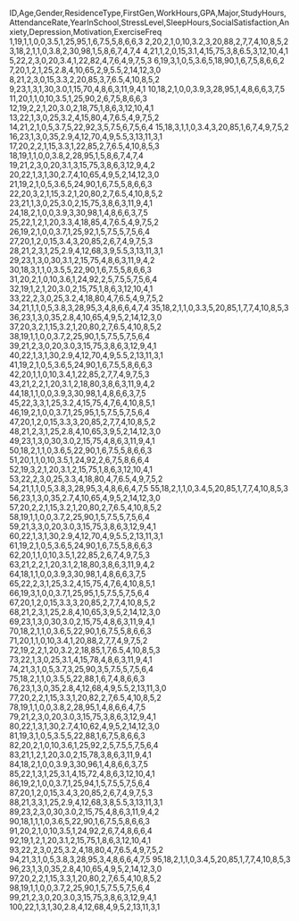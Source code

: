 ID,Age,Gender,ResidenceType,FirstGen,WorkHours,GPA,Major,StudyHours,AttendanceRate,YearInSchool,StressLevel,SleepHours,SocialSatisfaction,Anxiety,Depression,Motivation,ExerciseFreq
1,19,1,1,0,0,3.5,1,25,95,1,6,7.5,5,8,6,6,3
2,20,2,1,0,10,3.2,3,20,88,2,7,7,4,10,8,5,2
3,18,2,1,1,0,3.8,2,30,98,1,5,8,6,7,4,7,4
4,21,1,2,0,15,3.1,4,15,75,3,8,6.5,3,12,10,4,1
5,22,2,3,0,20,3.4,1,22,82,4,7,6,4,9,7,5,3
6,19,3,1,0,5,3.6,5,18,90,1,6,7,5,8,6,6,2
7,20,1,2,1,25,2.8,4,10,65,2,9,5.5,2,14,12,3,0
8,21,2,3,0,15,3.3,2,20,85,3,7,6.5,4,10,8,5,2
9,23,1,3,1,30,3.0,1,15,70,4,8,6,3,11,9,4,1
10,18,2,1,0,0,3.9,3,28,95,1,4,8,6,6,3,7,5
11,20,1,1,0,10,3.5,1,25,90,2,6,7,5,8,6,6,3
12,19,2,2,1,20,3.0,2,18,75,1,8,6,3,12,10,4,1
13,22,1,3,0,25,3.2,4,15,80,4,7,6.5,4,9,7,5,2
14,21,2,1,0,5,3.7,5,22,92,3,5,7.5,6,7,5,6,4
15,18,3,1,1,0,3.4,3,20,85,1,6,7,4,9,7,5,2
16,23,1,3,0,35,2.9,4,12,70,4,9,5.5,3,13,11,3,1
17,20,2,2,1,15,3.3,1,22,85,2,7,6.5,4,10,8,5,3
18,19,1,1,0,0,3.8,2,28,95,1,5,8,6,7,4,7,4
19,21,2,3,0,20,3.1,3,15,75,3,8,6,3,12,9,4,2
20,22,1,3,1,30,2.7,4,10,65,4,9,5,2,14,12,3,0
21,19,2,1,0,5,3.6,5,24,90,1,6,7.5,5,8,6,6,3
22,20,3,2,1,15,3.2,1,20,80,2,7,6.5,4,10,8,5,2
23,21,1,3,0,25,3.0,2,15,75,3,8,6,3,11,9,4,1
24,18,2,1,0,0,3.9,3,30,98,1,4,8,6,6,3,7,5
25,22,1,2,1,20,3.3,4,18,85,4,7,6.5,4,9,7,5,2
26,19,2,1,0,0,3.7,1,25,92,1,5,7.5,5,7,5,6,4
27,20,1,2,0,15,3.4,3,20,85,2,6,7,4,9,7,5,3
28,21,2,3,1,25,2.9,4,12,68,3,9,5.5,3,13,11,3,1
29,23,1,3,0,30,3.1,2,15,75,4,8,6,3,11,9,4,2
30,18,3,1,1,0,3.5,5,22,90,1,6,7.5,5,8,6,6,3
31,20,2,1,0,10,3.6,1,24,92,2,5,7.5,5,7,5,6,4
32,19,1,2,1,20,3.0,2,15,75,1,8,6,3,12,10,4,1
33,22,2,3,0,25,3.2,4,18,80,4,7,6.5,4,9,7,5,2
34,21,1,1,0,5,3.8,3,28,95,3,4,8,6,6,4,7,4
35,18,2,1,1,0,3.3,5,20,85,1,7,7,4,10,8,5,3
36,23,1,3,0,35,2.8,4,10,65,4,9,5,2,14,12,3,0
37,20,3,2,1,15,3.2,1,20,80,2,7,6.5,4,10,8,5,2
38,19,1,1,0,0,3.7,2,25,90,1,5,7.5,5,7,5,6,4
39,21,2,3,0,20,3.0,3,15,75,3,8,6,3,12,9,4,1
40,22,1,3,1,30,2.9,4,12,70,4,9,5.5,2,13,11,3,1
41,19,2,1,0,5,3.6,5,24,90,1,6,7.5,5,8,6,6,3
42,20,1,1,0,10,3.4,1,22,85,2,7,7,4,9,7,5,3
43,21,2,2,1,20,3.1,2,18,80,3,8,6,3,11,9,4,2
44,18,1,1,0,0,3.9,3,30,98,1,4,8,6,6,3,7,5
45,22,3,3,1,25,3.2,4,15,75,4,7,6,4,10,8,5,1
46,19,2,1,0,0,3.7,1,25,95,1,5,7.5,5,7,5,6,4
47,20,1,2,0,15,3.3,3,20,85,2,7,7,4,10,8,5,2
48,21,2,3,1,25,2.8,4,10,65,3,9,5,2,14,12,3,0
49,23,1,3,0,30,3.0,2,15,75,4,8,6,3,11,9,4,1
50,18,2,1,1,0,3.6,5,22,90,1,6,7.5,5,8,6,6,3
51,20,1,1,0,10,3.5,1,24,92,2,6,7,5,8,6,6,4
52,19,3,2,1,20,3.1,2,15,75,1,8,6,3,12,10,4,1
53,22,2,3,0,25,3.3,4,18,80,4,7,6.5,4,9,7,5,2
54,21,1,1,0,5,3.8,3,28,95,3,4,8,6,6,4,7,5
55,18,2,1,1,0,3.4,5,20,85,1,7,7,4,10,8,5,3
56,23,1,3,0,35,2.7,4,10,65,4,9,5,2,14,12,3,0
57,20,2,2,1,15,3.2,1,20,80,2,7,6.5,4,10,8,5,2
58,19,1,1,0,0,3.7,2,25,90,1,5,7.5,5,7,5,6,4
59,21,3,3,0,20,3.0,3,15,75,3,8,6,3,12,9,4,1
60,22,1,3,1,30,2.9,4,12,70,4,9,5.5,2,13,11,3,1
61,19,2,1,0,5,3.6,5,24,90,1,6,7.5,5,8,6,6,3
62,20,1,1,0,10,3.5,1,22,85,2,6,7,4,9,7,5,3
63,21,2,2,1,20,3.1,2,18,80,3,8,6,3,11,9,4,2
64,18,1,1,0,0,3.9,3,30,98,1,4,8,6,6,3,7,5
65,22,2,3,1,25,3.2,4,15,75,4,7,6,4,10,8,5,1
66,19,3,1,0,0,3.7,1,25,95,1,5,7.5,5,7,5,6,4
67,20,1,2,0,15,3.3,3,20,85,2,7,7,4,10,8,5,2
68,21,2,3,1,25,2.8,4,10,65,3,9,5,2,14,12,3,0
69,23,1,3,0,30,3.0,2,15,75,4,8,6,3,11,9,4,1
70,18,2,1,1,0,3.6,5,22,90,1,6,7.5,5,8,6,6,3
71,20,1,1,0,10,3.4,1,20,88,2,7,7,4,9,7,5,2
72,19,2,2,1,20,3.2,2,18,85,1,7,6.5,4,10,8,5,3
73,22,1,3,0,25,3.1,4,15,78,4,8,6,3,11,9,4,1
74,21,3,1,0,5,3.7,3,25,90,3,5,7.5,5,7,5,6,4
75,18,2,1,1,0,3.5,5,22,88,1,6,7,4,8,6,6,3
76,23,1,3,0,35,2.8,4,12,68,4,9,5.5,2,13,11,3,0
77,20,2,2,1,15,3.3,1,20,82,2,7,6.5,4,10,8,5,2
78,19,1,1,0,0,3.8,2,28,95,1,4,8,6,6,4,7,5
79,21,2,3,0,20,3.0,3,15,75,3,8,6,3,12,9,4,1
80,22,1,3,1,30,2.7,4,10,62,4,9,5,2,14,12,3,0
81,19,3,1,0,5,3.5,5,22,88,1,6,7,5,8,6,6,3
82,20,2,1,0,10,3.6,1,25,92,2,5,7.5,5,7,5,6,4
83,21,1,2,1,20,3.0,2,15,78,3,8,6,3,11,9,4,1
84,18,2,1,0,0,3.9,3,30,96,1,4,8,6,6,3,7,5
85,22,1,3,1,25,3.1,4,15,72,4,8,6,3,12,10,4,1
86,19,2,1,0,0,3.7,1,25,94,1,5,7.5,5,7,5,6,4
87,20,1,2,0,15,3.4,3,20,85,2,6,7,4,9,7,5,3
88,21,3,3,1,25,2.9,4,12,68,3,8,5.5,3,13,11,3,1
89,23,2,3,0,30,3.0,2,15,75,4,8,6,3,11,9,4,2
90,18,1,1,1,0,3.6,5,22,90,1,6,7.5,5,8,6,6,3
91,20,2,1,0,10,3.5,1,24,92,2,6,7,4,8,6,6,4
92,19,1,2,1,20,3.1,2,15,75,1,8,6,3,12,10,4,1
93,22,2,3,0,25,3.2,4,18,80,4,7,6.5,4,9,7,5,2
94,21,3,1,0,5,3.8,3,28,95,3,4,8,6,6,4,7,5
95,18,2,1,1,0,3.4,5,20,85,1,7,7,4,10,8,5,3
96,23,1,3,0,35,2.8,4,10,65,4,9,5,2,14,12,3,0
97,20,2,2,1,15,3.3,1,20,80,2,7,6.5,4,10,8,5,2
98,19,1,1,0,0,3.7,2,25,90,1,5,7.5,5,7,5,6,4
99,21,2,3,0,20,3.0,3,15,75,3,8,6,3,12,9,4,1
100,22,1,3,1,30,2.8,4,12,68,4,9,5,2,13,11,3,1